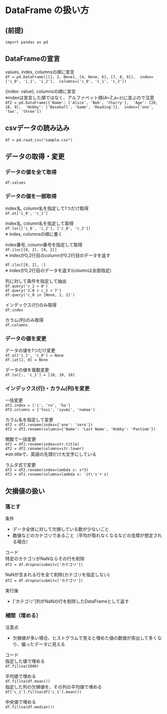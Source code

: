 # DataFrame の扱い方

## (前提)
`import pandas as pd`

## DataFrameの宣言
values, index, columnsの順に宣言  
`
df = pd.DataFrame([[1, 2, None], [4, None, 6], [7, 8, 9]], 
    index=['i_0', 'i_1', 'i_2'], 
    columns=['c_0', 'c_1', 'c_2'])
`  

{index: value}, columnsの順に宣言  
※indexは宣言した順ではなく、アルファベット順(A~Z,a~z)に並ぶので注意  
`df2 = pd.DataFrame({'Name': ['Alice', 'Bob', 'Charry'], 
                    'Age': [20, 18, 9], 
                    'Hobby': ['Baseball', 'Game', 'Reading']}, 
                    index=['one', 'two', 'three'])`

## csvデータの読み込み
`df = pd.read_csv("sample.csv")`

## データの取得・変更
### データの値を全て取得
`df.values`

### データの値を一部取得
index名, column名を指定して1つだけ取得  
`df.at['i_0', 'c_1']`

index名, column名を指定して取得  
`df.loc[['i_0', 'i_2'], ['c_0', 'c_2']]`  
※ index, columnsの順に書く  

index番号, column番号を指定して取得  
`df.iloc[[0, 2], [0, 2]]`  
※ indexが0,2行目のcolumnが0,2行目のデータを返す  

`df.iloc[[0, 2], :]`  
※ indexが0,2行目のデータを返す(columnは全部指定)  

列に対して条件を指定して抽出  
`df.query('c_2 > 0')`  
`df.query('3.0 < c_2 < 7')`  
`df.query('c_0 in [None, 1, 2]')`  

インデックス(行)のみ取得  
`df.index`

カラム(列)のみ取得  
`df.columns`

### データの値を変更
データの値を1つだけ変更  
`df.at['i_1', 'c_0'] = None`  
`df.iat[1, 0] = None`

データの値を複数変更  
`df.loc[:, 'c_1'] = [10, 10, 10]`  


### インデックス(行)・カラム(列)を変更
一括変更  
`df2.index = ['i', 'ro', 'ha']`  
`df2.columns = ['tosi', 'syumi', 'namae']`  

カラム名を指定して変更  
`df2 = df2.rename(index={'one': 'zero'})`  
`df2 = df2.rename(columns={'Name': 'Last Name', 'Hobby': 'Pastime'})`  

関数で一括変更  
`df2 = df2.rename(index=str.title)`  
`df2 = df2.rename(columns=str.lower)`  
※str.titleで、英語の先頭だけ大文字にしている  

ラムダ式で変更  
`df2 = df2.rename(index=lambda s: s*3)`  
`df2 = df2.rename(columns=lambda s: 'it\'s'+ s)`  

## 欠損値の扱い
### 落とす
条件  
 - データ全体に対して欠損している数が少ないこと
 - 数値などのカテゴリであること（平均が取れなくなるなどの支障が想定される場合）  

コード  
特定のカテゴリがNaNならその行を削除  
`df2 = df.dropna(submit=['カテゴリ'])`

NaNが含まれる行を全て削除(カテゴリを指定しない)  
`df2 = df.dropna(submit=['カテゴリ'])`

実行後  
 - ['カテゴリ']列がNaNの行を削除したDataFrameとして返す
 
### 補間（埋める）
注意点
 - 欠損値が多い場合、ヒストグラムで見ると埋めた値の数値が突出して多くなり、偏ったデータに見える
 
コード  
指定した値で埋める  
`df.fillna(2000)`  

平均値で埋める  
`df.fillna(df.mean())`  
指定した列の欠損値を、その列の平均値で埋める
`df['c_1'].fillna(df['c_1'].mean())`
  
中央値で埋める  
`df.fillna(df.median())`  

